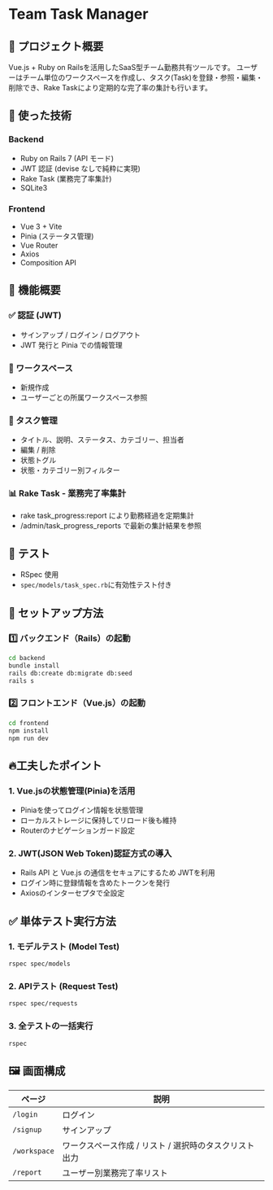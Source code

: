 # Team Task Manager
## 📢 プロジェクト概要
Vue.js + Ruby on Railsを活用したSaaS型チーム勤務共有ツールです。
ユーザーはチーム単位のワークスペースを作成し、タスク(Task)を登録・参照・編集・削除でき、Rake Taskにより定期的な完了率の集計も行います。

## 🔧 使った技術

### Backend
- Ruby on Rails 7 (API モード)
- JWT 認証 (devise なしで純粋に実現)
- Rake Task (業務完了率集計)
- SQLite3

### Frontend
- Vue 3 + Vite
- Pinia (ステータス管理)
- Vue Router
- Axios
- Composition API

## 📌 機能概要

### ✅ 認証 (JWT)
- サインアップ / ログイン / ログアウト
- JWT 発行と Pinia での情報管理

### 🧩 ワークスペース
- 新規作成
- ユーザーごとの所属ワークスペース参照

### 📝 タスク管理
- タイトル、説明、ステータス、カテゴリー、担当者
- 編集 / 削除
- 状態トグル
- 状態・カテゴリー別フィルター

### 📊 Rake Task - 業務完了率集計
- rake task_progress:report により勤務経過を定期集計
- /admin/task_progress_reports で最新の集計結果を参照

## 🧪 テスト

- RSpec 使用
- `spec/models/task_spec.rb`に有効性テスト付き

## 🔧 セットアップ方法

### 1️⃣ バックエンド（Rails）の起動
```bash
cd backend
bundle install
rails db:create db:migrate db:seed
rails s
```
### 2️⃣ フロントエンド（Vue.js）の起動
```bash
cd frontend
npm install
npm run dev
```

## 🔥工夫したポイント

### 1. Vue.jsの状態管理(Pinia)を活用
- Piniaを使ってログイン情報を状態管理
- ローカルストレージに保持してリロード後も維持
- Routerのナビゲーションガード設定

### 2. JWT(JSON Web Token)認証方式の導入
- Rails API と Vue.js の通信をセキュアにするため JWTを利用
- ログイン時に登録情報を含めたトークンを発行
- Axiosのインターセプタで全設定

## ✅ 単体テスト実行方法

### 1. モデルテスト (Model Test)

```bash
rspec spec/models
```

### 2. APIテスト (Request Test)

```bash
rspec spec/requests
```

### 3. 全テストの一括実行

```bash
rspec
```

## 🖼️ 画面構成

| ページ | 説明 |
|--------|------|
| `/login` | ログイン |
| `/signup` | サインアップ |
| `/workspace` | ワークスペース作成 / リスト / 選択時のタスクリスト出力 |
| `/report` | ユーザー別業務完了率リスト |
